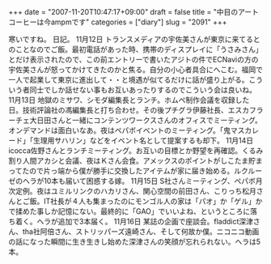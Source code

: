 +++
date = "2007-11-20T10:47:17+09:00"
draft = false
title = "中目のアートコーヒーは今ampmです"
categories = ["diary"]
slug = "2091"
+++

寒いですね。
日記。
11月12日
トランスメディアの宇佐美さんが東京に来てるとのことなのでご飯。最初電話があった時、携帯のディスプレイに「うさみさん」とだけ表示されたので、この前エントリーで書いたアジトの件でECNaviの方の宇佐美さんが怒ってかけてきたのかと焦る。自分の小心者具合にへこむ。福岡で一人で起業して東京に進出して・・と境遇が似てるだけに話が盛り上がる。こういう者同士でしか話せない事もお互いあったりするのでこういう会は良いね。
11月13日
地獄のミサワ、シモダ編集長とランチ。ホムペ制作会議を収録した日。技術評論社の馮編集長と打ち合わせ。その後プチグラ伊藤社長、エスカフラーチェ大日田さんと一緒にコンテンツワークスさんのオフィスでミーティング。オンデマンドは面白いなあ。夜はペパボイベントのミーティング。「鬼マスカレード」「生理用サハリン」などをイベント名として提案するも却下。
11月14日
icocca佐野さんとランチミーティング。お互いの目標とか野望を再確認。くるみ割り人間アカシと会議、夜はＫさん会食。アメックスのポイントがしこたま貯まってたので片っ端から僕が勝手に交換したアイテムが家に届き始める。ルクルーゼのヘラが10本も届いて困惑する嫁。
11月15日
S社さんミーティング、ペパボ月次定例。夜はユミルリンクのハカリさん、関心空間の前田さん、こりっち松月さんとご飯。IT社長が４人も集まったのにモンゴル人の家は「パオ」か「ゲル」かで揉めた事しか記憶にない。最終的に「GAO」でいいよね、というところに落ち着く。ヘラが追加で3本届く。
11月16日
某誌の企画で座談会。fladdict深津さん、tha社阿倍さん、ストリッパーズ遠崎さん、そして何故か僕。ニコニコ動画の話になった瞬間に生き生きし始めた深津さんの笑顔が忘れられない。ヘラは5本。
